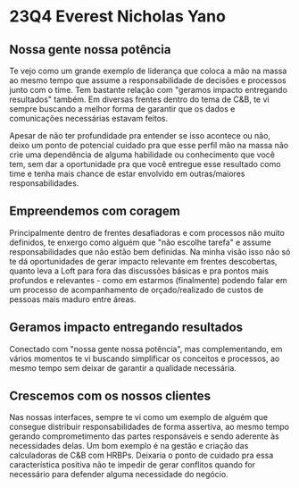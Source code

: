 # 23Q4 Everest Nicholas Yano
## Nossa gente nossa potência
Te vejo como um grande exemplo de liderança que coloca a mão na massa ao mesmo tempo que assume a responsabilidade de decisões e processos junto com o time. Tem bastante relação com "geramos impacto entregando resultados" também. Em diversas frentes dentro do tema de C&B, te vi sempre buscando a melhor forma de garantir que os dados e comunicações necessárias estavam feitos.

Apesar de não ter profundidade pra entender se isso acontece ou não, deixo um ponto de potencial cuidado pra que esse perfil mão na massa não crie uma dependência de alguma habilidade ou conhecimento que você tem, sem dar a oportunidade pra que você entregue esse resultado como time e tenha mais chance de estar envolvido em outras/maiores responsabilidades.
## Empreendemos com coragem
Principalmente dentro de frentes desafiadoras e com processos não muito definidos, te enxergo como alguém que "não escolhe tarefa" e assume responsabilidades que não estão bem definidas. Na minha visão isso não só te dá oportunidades de gerar impacto relevante em frentes descobertas, quanto leva a Loft para fora das discussões básicas e pra pontos mais profundos e relevantes - como em estarmos (finalmente) podendo falar em um processo de acompanhamento de orçado/realizado de custos de pessoas mais maduro entre áreas.
## Geramos impacto entregando resultados
Conectado com "nossa gente nossa potência", mas complementando, em vários momentos te vi buscando simplificar os conceitos e processos, ao mesmo tempo sem deixar de garantir a qualidade necessária.
## Crescemos com os nossos clientes
Nas nossas interfaces, sempre te vi como um exemplo de alguém que consegue distribuir responsabilidades de forma assertiva, ao mesmo tempo gerando comprometimento das partes responsáveis e sendo aderente às necessidades delas. Um bom exemplo é na gestão e criação das calculadoras de C&B com HRBPs. Deixaria o ponto de cuidado pra essa característica positiva não te impedir de gerar conflitos quando for necessário para defender alguma necessidade do negócio.